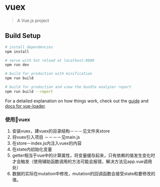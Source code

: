 # vuex

> A Vue.js project

## Build Setup

``` bash
# install dependencies
npm install

# serve with hot reload at localhost:8080
npm run dev

# build for production with minification
npm run build

# build for production and view the bundle analyzer report
npm run build --report
```

For a detailed explanation on how things work, check out the [guide](http://vuejs-templates.github.io/webpack/) and [docs for vue-loader](http://vuejs.github.io/vue-loader).


### 使用vuex
1. 安装vuex，建vuex的目录结构－－－见文件夹store
2. 将vuex引入项目 －－－－见main.js
3. 在store－index.js内注入vuex的内容
4. 在state内初始化变量
5. getter相当于vue中的计算属性，将变量缓存起来，只有依赖的值发生变化时才会触发（使用辅助函数调用的方法可能会报错，解决方法见app.vue调用处）
6. 数据的实际在mutation中修改，mutation的回调函数会接受state和要修改的值。

